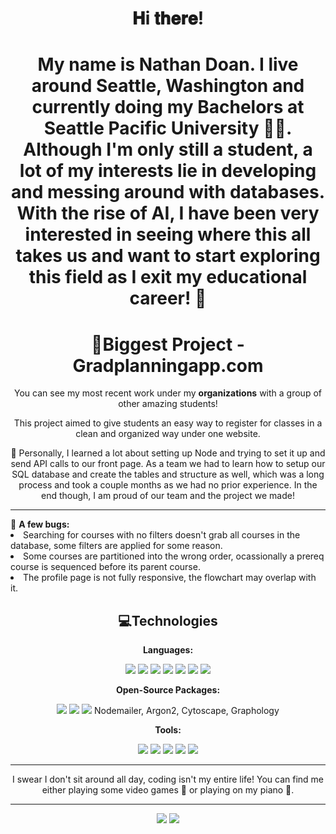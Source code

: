 
<p align="center"> </p>


<h1 align="center"> 𝐇i 𝐭𝐡𝐞𝐫𝐞! <h1>
<p align="center"> My name is Nathan Doan. I live around Seattle, Washington and currently doing my Bachelors at Seattle Pacific University 👨‍🎓. Although I'm only still a student, a lot of my interests lie in developing and messing around with databases. With the rise of AI, I have been very interested in seeing where this all takes us and want to start exploring this field as I exit my educational career! 🤖</p>

<h1 align="center"> 🥇Biggest Project - Gradplanningapp.com</h1>
 <p align="center"> You can see my most recent work under my <b>organizations</b> with a group of other amazing students! </p>
 <p align="center"> This project aimed to give students an easy way to register for classes in a clean and organized way under one website.</p>
 <p align="center"> 🎯 Personally, I learned a lot about setting up Node and trying to set it up and send API calls to our front page. As a team we had to learn how to setup our SQL database and create the tables and structure as well, which was a long process and took a couple months as we had no prior experience. In the end though, I am proud of our team and the project we made!</p>
 <p align="center"> 
  <hr>
  🐛 <b>A few bugs:</b>
  <li>Searching for courses with no filters doesn't grab all courses in the database, some filters are applied for some reason.</li>
  <li>Some courses are partitioned into the wrong order, ocassionally a prereq course is sequenced before its parent course.</li>
  <li>The profile page is not fully responsive, the flowchart may overlap with it.</li>
  
 <h2 align="center"> 💻Technologies</h2>
 <p align="center"><b>Languages:</b></p>
 <p align="center">
  <img src="https://img.shields.io/badge/Node.js-339933?style=for-the-badge&logo=nodedotjs&logoColor=white">
  <img src="https://img.shields.io/badge/Vite-B73BFE?style=for-the-badge&logo=vite&logoColor=FFD62E">
  <img src="https://img.shields.io/badge/MySQL-005C84?style=for-the-badge&logo=mysql&logoColor=white">
  <img src="https://img.shields.io/badge/R-276DC3?style=for-the-badge&logo=r&logoColor=white">
  <img src="https://img.shields.io/badge/HTML5-E34F26?style=for-the-badge&logo=html5&logoColor=white">
  <img src="https://img.shields.io/badge/CSS3-1572B6?style=for-the-badge&logo=css3&logoColor=white">
  <img src="https://img.shields.io/badge/javascript%20-%23323330.svg?&style=for-the-badge&logo=javascript&logoColor=%23F7DF1E">
 </p>
 
 
<p align="center"><b>Open-Source Packages:</b></p>
<p align="center"> 
 <img src="https://img.shields.io/badge/Express.js-000000?style=for-the-badge&logo=express&logoColor=white">
 <img src="https://img.shields.io/badge/Sequelize-52B0E7?style=for-the-badge&logo=Sequelize&logoColor=white">
 <img src="https://img.shields.io/badge/Bootstrap-563D7C?style=for-the-badge&logo=bootstrap&logoColor=white">
Nodemailer, Argon2, Cytoscape, Graphology
</p>

<p align="center"><b>Tools:</b></p>
<p align="center"> 
 <img src="https://img.shields.io/badge/Postman-FF6C37?style=for-the-badge&logo=Postman&logoColor=white">
 <img src="https://img.shields.io/badge/GitHub-100000?style=for-the-badge&logo=github&logoColor=white">
 <img src="https://img.shields.io/badge/Jira-0052CC?style=for-the-badge&logo=Jira&logoColor=white">
 <img src="https://img.shields.io/badge/Visual_Studio-5C2D91?style=for-the-badge&logo=visual%20studio&logoColor=white">
 <img src="https://img.shields.io/badge/microsoft%20azure-0089D6?style=for-the-badge&logo=microsoft-azure&logoColor=white">
 </p>
 
<hr>
<p align="center">I swear I don't sit around all day, coding isn't my entire life! You can find me either playing some video games 👾 or playing on my piano 🎵. </p>
  
<hr>
<p align="center">
  <img src="https://img.shields.io/badge/-nathandoan7222@gmail.com-c14438?style=flat-square&logo=Gmail&logoColor=white&link=mailto:nathandoan7222@gmail.com">
  <img src="https://img.shields.io/badge/-nathandoan-blue?style=flat-square&logo=Linkedin&logoColor=white&link=https://www.linkedin.com/in/nathan-doan-314ba1207/"
 </p>
  



  
